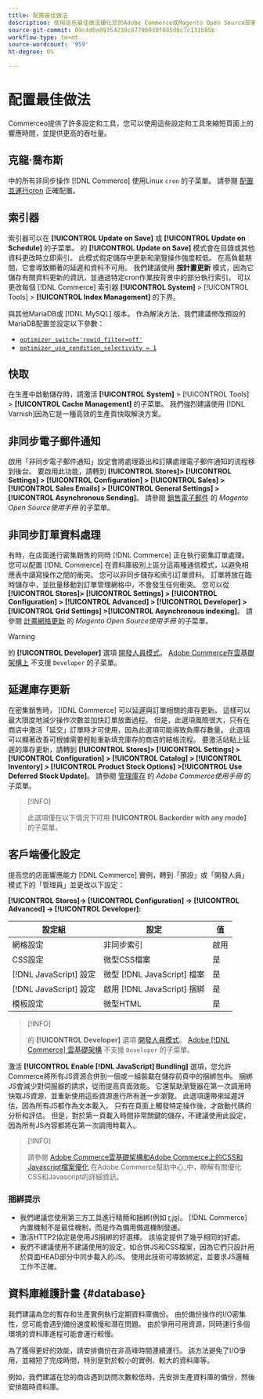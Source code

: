 ```yaml
---
title: 配置最佳做法
description: 使用這些最佳做法優化您的Adobe Commerce或Magento Open Source部署的響應時間。
source-git-commit: 09c4d0e09354230c8779b930f085d8c7c131b85b
workflow-type: tm+mt
source-wordcount: '959'
ht-degree: 0%

---
```



# 配置最佳做法

Commerceo提供了許多設定和工具，您可以使用這些設定和工具來縮短頁面上的響應時間，並提供更高的吞吐量。

## 克龍·喬布斯

中的所有非同步操作 [!DNL Commerce] 使用Linux `cron` 的子菜單。 請參閱 [配置並運行cron](https://devdocs.magento.com/guides/v2.4/config-guide/cli/config-cli-subcommands-cron.html) 正確配置。

## 索引器

索引器可以在 **[!UICONTROL Update on Save]** 或 **[!UICONTROL Update on Schedule]** 的子菜單。 的 **[!UICONTROL Update on Save]** 模式會在目錄或其他資料更改時立即索引。 此模式假定儲存中更新和瀏覽操作強度較低。 在高負載期間，它會導致顯著的延遲和資料不可用。 我們建議使用 **按計畫更新** 模式，因為它儲存有關資料更新的資訊，並通過特定cron作業按背景中的部分執行索引。 可以更改每個 [!DNL Commerce] 索引器  **[!UICONTROL System]** > [!UICONTROL Tools] > **[!UICONTROL Index Management]** 的下界。

與其他MariaDB或 [!DNL MySQL] 版本。 作為解決方法，我們建議修改預設的MariaDB配置並設定以下參數：

* [`optimizer_switch='rowid_filter=off'`](https://mariadb.com/kb/en/optimizer-switch/)
* [`optimizer_use_condition_selectivity = 1`](https://mariadb.com/products/skysql/docs/reference/es/system-variables/optimizer_use_condition_selectivity/)

## 快取

在生產中啟動儲存時，請激活 **[!UICONTROL System]** > [!UICONTROL Tools] > **[!UICONTROL Cache Management]** 的子菜單。 我們強烈建議使用 [!DNL Varnish]因為它是一種高效的生產頁快取解決方案。

## 非同步電子郵件通知

啟用「非同步電子郵件通知」設定會將處理簽出和訂購處理電子郵件通知的流程移到後台。 要啟用此功能，請轉到 **[!UICONTROL Stores]> [!UICONTROL Settings] > [!UICONTROL Configuration] > [!UICONTROL Sales] > [!UICONTROL Sales Emails] > [!UICONTROL General Settings] >[!UICONTROL Asynchronous Sending]**。 請參閱 [銷售電子郵件](https://docs.magento.com/user-guide/configuration/sales/sales-emails.html) 的 _Magento Open Source使用手冊_ 的子菜單。

## 非同步訂單資料處理

有時，在店面進行密集銷售的同時 [!DNL Commerce] 正在執行密集訂單處理。 您可以配置 [!DNL Commerce] 在資料庫級別上區分這兩種通信模式，以避免相應表中讀寫操作之間的衝突。 您可以非同步儲存和索引訂單資料。 訂單將放在臨時儲存中，並批量移動到訂單管理網格中，不會發生任何衝突。 您可以從 **[!UICONTROL Stores]> [!UICONTROL Settings] > [!UICONTROL Configuration] > [!UICONTROL Advanced] > [!UICONTROL Developer] > [!UICONTROL Grid Settings] >[!UICONTROL Asynchronous indexing]**。 請參閱 [計畫網格更新](https://docs.magento.com/user-guide/sales/order-grid-updates-schedule.html) 的 _Magento Open Source使用手冊_ 的子菜單。

>[!WARNING]
>
>的 **[!UICONTROL Developer]** 選項 [開發人員模式](https://devdocs.magento.com/guides/v2.4/config-guide/cli/config-cli-subcommands-mode.html)。 [Adobe Commerce在雲基礎架構上](https://devdocs.magento.com/cloud/requirements/cloud-requirements.html#cloud-req-test) 不支援 `Developer` 的子菜單。

## 延遲庫存更新

在密集銷售時， [!DNL Commerce] 可以延遲與訂單相關的庫存更新。 這樣可以最大限度地減少操作次數並加快訂單放置過程。 但是，此選項風險很大，只有在商店中激活「延交」訂單時才可使用，因為此選項可能導致負庫存數量。 此選項可以顯著改善可根據需要輕鬆重新填充庫存的商店的結帳流程。 要激活站點上延遲的庫存更新，請轉到 **[!UICONTROL Stores]> [!UICONTROL Settings] > [!UICONTROL Configuration] > [!UICONTROL Catalog] > [!UICONTROL Inventory] > [!UICONTROL Product Stock Options] >[!UICONTROL Use Deferred Stock Update]**。 請參閱 [管理庫存](https://docs.magento.com/user-guide/catalog/inventory.html) 的 _Adobe Commerce使用手冊_ 的子菜單。

>[!INFO]
>
>此選項僅在以下情況下可用 **[!UICONTROL Backorder with any mode]** 的子菜單。

## 客戶端優化設定

提高您的店面響應能力 [!DNL Commerce] 實例，轉到「預設」或「開發人員」模式下的「管理員」並更改以下設定：

**[!UICONTROL Stores]-> [!UICONTROL Configuration] -> [!UICONTROL Advanced] -> [!UICONTROL Developer]:**

| 設定組 | 設定 | 值 |
| ------------------- | -------------------------- | ------ |
| 網格設定 | 非同步索引 | 啟用 |
| CSS設定 | 微型CSS檔案 | 是 |
| [!DNL JavaScript] 設定 | 微型 [!DNL JavaScript] 檔案 | 是 |
| [!DNL JavaScript] 設定 | 啟用 [!DNL JavaScript] 捆綁 | 是 |
| 模板設定 | 微型HTML | 是 |

>[!INFO]
>
>的 **[!UICONTROL Developer]** 選項 [開發人員模式](https://devdocs.magento.com/guides/v2.4/config-guide/cli/config-cli-subcommands-mode.html)。 [Adobe [!DNL Commerce] 雲基礎架構](https://devdocs.magento.com/cloud/requirements/cloud-requirements.html#cloud-req-test) 不支援 `Developer` 的子菜單。

激活 **[!UICONTROL Enable [!DNL JavaScript] Bundling]** 選項，您允許Commerce將所有JS資源合併到一個或一組裝載在儲存前頁中的捆綁包中。 捆綁JS會減少對伺服器的請求，從而提高頁面效能。 它還幫助瀏覽器在第一次調用時快取JS資源，並重新使用這些資源進行所有進一步瀏覽。 此選項還帶來延遲評估，因為所有JS都作為文本載入。 只有在頁面上觸發特定操作後，才啟動代碼的分析和評估。 但是，對於第一頁載入時間非常關鍵的儲存，不建議使用此設定，因為所有JS內容都將在第一次調用時載入。

>[!INFO]
>
>請參閱 [Adobe Commerce雲基礎架構和Adobe Commerce上的CSS和Javascript檔案優化](https://support.magento.com/hc/en-us/articles/360044482152) 在Adobe Commerce幫助中心_中，瞭解有關優化CSS和Javascript的詳細資訊。

### 捆綁提示

* 我們建議您使用第三方工具進行精簡和捆綁(例如 [r.js](http://requirejs.org/))。 [!DNL Commerce] 內置機制不是最佳機制，而是作為備用備選機制發運。
* 激活HTTP2協定是使用JS捆綁的好選擇。 該協定提供了幾乎相同的好處。
* 我們不建議使用不建議使用的設定，如合併JS和CSS檔案，因為它們只設計用於頁面HEAD部分中同步載入的JS。 使用此技術可導致綁定，並要求JS邏輯工作不正確。

## 資料庫維護計畫 {#database}

我們建議為您的暫存和生產實例執行定期資料庫備份。 由於備份操作的I/O密集性，您可能會遇到備份速度較慢和潛在問題。 由於爭用可用資源，同時運行多個環境的資料庫進程可能會運行較慢。

為了獲得更好的效能，請安排備份在非高峰時間連續運行。 該方法避免了I/O爭用，並縮短了完成時間，特別是對於較小的實例、較大的資料庫等。

例如，我們建議在您的商店遇到訪問次數較低時，先安排生產資料庫的備份，然後安排臨時資料庫。
